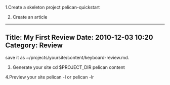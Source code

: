 1.Create a skeleton project 
pelican-quickstart

2. Create an article
---
Title: My First Review
Date: 2010-12-03 10:20
Category: Review
---
save it as ~/projects/yoursite/content/keyboard-review.md.

3. Generate your site
cd $PROJECT_DIR
pelican content

4.Preview your site
pelican -l or pelican -lr

